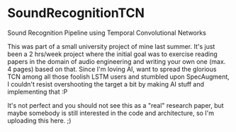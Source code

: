 # SoundRecognitionTCN
Sound Recognition Pipeline using Temporal Convolutional Networks

This was part of a small university project of mine last summer. It's just been a 2 hrs/week project where the initial goal was to exercise reading papers in the domain of audio engineering and writing your own one (max. 4 pages) based on that. Since I'm loving AI, want to spread the glorious TCN among all those foolish LSTM users and stumbled upon SpecAugment, I couldn't resist overshooting the target a bit by making AI stuff and implementing that :P

It's not perfect and you should not see this as a "real" research paper, but maybe somebody is still interested in the code and architecture, so I'm uploading this here. ;)